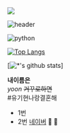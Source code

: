<image src="images/KakaoTalk_20221017_221212519_01.jpg">

![header](https://capsule-render.vercel.app/api?type=wave&color=auto&heigh=300&section=header&text=kiki%20특강&fontSize=90)


![python](https://img.shields.io/badge/-python-FF00FF?style=flate&logo=spring&logoColor=black)
  
[![Top Langs](http:s//github-readme-stats.vercel.app/api/top-langs/?username=yooni55&layout=compact)](https://github.com/yooni55/github-readme-stats)
  
[![*'s github stats](https://github-readme-stats.vercel.app/api?username=yooni55)]



**내이름은** <br>
*yoon*
~~거꾸로하면~~ <br>
#유기현나랑결혼해
- 1번
- 2번
[네이버](http://www.naver.com)
🖤
🐹
  



